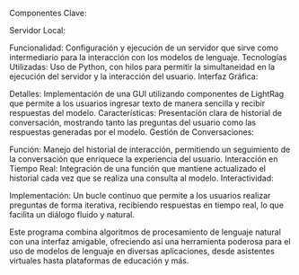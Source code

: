 Componentes Clave:

Servidor Local:

Funcionalidad: Configuración y ejecución de un servidor que sirve como intermediario para la interacción con los modelos de lenguaje.
Tecnologías Utilizadas: Uso de Python, con hilos para permitir la simultaneidad en la ejecución del servidor y la interacción del usuario.
Interfaz Gráfica:

Detalles: Implementación de una GUI utilizando componentes de LightRag que permite a los usuarios ingresar texto de manera sencilla y recibir respuestas del modelo.
Características: Presentación clara de historial de conversación, mostrando tanto las preguntas del usuario como las respuestas generadas por el modelo.
Gestión de Conversaciones:

Función: Manejo del historial de interacción, permitiendo un seguimiento de la conversación que enriquece la experiencia del usuario.
Interacción en Tiempo Real: Integración de una función que mantiene actualizado el historial cada vez que se realiza una consulta al modelo.
Interactividad:

Implementación: Un bucle continuo que permite a los usuarios realizar preguntas de forma iterativa, recibiendo respuestas en tiempo real, lo que facilita un diálogo fluido y natural.



Este programa combina algoritmos de procesamiento de lenguaje natural con una interfaz amigable, ofreciendo así una herramienta poderosa para el uso de modelos de lenguaje en diversas aplicaciones, desde asistentes virtuales hasta plataformas de educación y más.
